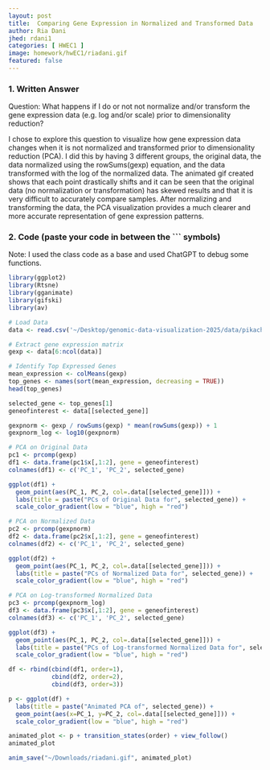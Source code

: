 ```yaml
---
layout: post
title:  Comparing Gene Expression in Normalized and Transformed Data
author: Ria Dani
jhed: rdani1
categories: [ HWEC1 ]
image: homework/hwEC1/riadani.gif
featured: false
---
```


### 1. Written Answer

Question: What happens if I do or not not normalize and/or transform the gene expression data (e.g. log and/or scale) prior to dimensionality reduction?

I chose to explore this question to visualize how gene expression data changes when it is not normalized and transformed prior to dimensionality reduction (PCA). I did this by having 3 different groups, the original data, the data normalized using the rowSums(gexp) equation, and the data transformed with the log of the normalized data. The animated gif created shows that each point drastically shifts and it can be seen that the original data (no normalization or transformation) has skewed results and that it is very difficult to accurately compare samples. After normalizing and transforming the data, the PCA visualization provides a much clearer and more accurate representation of gene expression patterns. 

### 2. Code (paste your code in between the ``` symbols)

Note: I used the class code as a base and used ChatGPT to debug some functions. 

```r
library(ggplot2)
library(Rtsne)
library(gganimate)
library(gifski)
library(av)

# Load Data
data <- read.csv('~/Desktop/genomic-data-visualization-2025/data/pikachu.csv.gz', row.names=1)

# Extract gene expression matrix
gexp <- data[6:ncol(data)]

# Identify Top Expressed Genes
mean_expression <- colMeans(gexp)
top_genes <- names(sort(mean_expression, decreasing = TRUE))
head(top_genes)

selected_gene <- top_genes[1]
geneofinterest <- data[[selected_gene]]

gexpnorm <- gexp / rowSums(gexp) * mean(rowSums(gexp)) + 1
gexpnorm_log <- log10(gexpnorm)

# PCA on Original Data
pc1 <- prcomp(gexp)
df1 <- data.frame(pc1$x[,1:2], gene = geneofinterest)
colnames(df1) <- c('PC_1', 'PC_2', selected_gene)

ggplot(df1) + 
  geom_point(aes(PC_1, PC_2, col=.data[[selected_gene]])) +
  labs(title = paste("PCs of Original Data for", selected_gene)) +
  scale_color_gradient(low = "blue", high = "red")

# PCA on Normalized Data
pc2 <- prcomp(gexpnorm)
df2 <- data.frame(pc2$x[,1:2], gene = geneofinterest)
colnames(df2) <- c('PC_1', 'PC_2', selected_gene)

ggplot(df2) + 
  geom_point(aes(PC_1, PC_2, col=.data[[selected_gene]])) +
  labs(title = paste("PCs of Normalized Data for", selected_gene)) +
  scale_color_gradient(low = "blue", high = "red")

# PCA on Log-transformed Normalized Data
pc3 <- prcomp(gexpnorm_log)
df3 <- data.frame(pc3$x[,1:2], gene = geneofinterest)
colnames(df3) <- c('PC_1', 'PC_2', selected_gene)

ggplot(df3) + 
  geom_point(aes(PC_1, PC_2, col=.data[[selected_gene]])) +
  labs(title = paste("PCs of Log-transformed Normalized Data for", selected_gene)) +
  scale_color_gradient(low = "blue", high = "red")

df <- rbind(cbind(df1, order=1), 
            cbind(df2, order=2), 
            cbind(df3, order=3))

p <- ggplot(df) + 
  labs(title = paste("Animated PCA of", selected_gene)) + 
  geom_point(aes(x=PC_1, y=PC_2, col=.data[[selected_gene]])) +
  scale_color_gradient(low = "blue", high = "red")

animated_plot <- p + transition_states(order) + view_follow()
animated_plot

anim_save("~/Downloads/riadani.gif", animated_plot)

```
